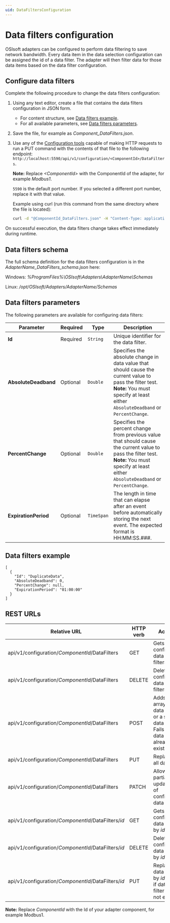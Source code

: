 ```yaml
---
uid: DataFiltersConfiguration
---
```


# Data filters configuration

OSIsoft adapters can be configured to perform data filtering to save network bandwidth. Every data item in the data selection configuration can be assigned the id of a data filter. The adapter will then filter data for those data items based on the data filter configuration.

## Configure data filters

Complete the following procedure to change the data filters configuration:

1. Using any text editor, create a file that contains the data filters configuration in JSON form.
    - For content structure, see [Data filters example](#data-filters-example).
    - For all available parameters, see [Data filters parameters](#data-filters-parameters).

2. Save the file, for example as *Component_DataFilters.json*.

3. Use any of the [Configuration tools](xref:ConfigurationTools) capable of making HTTP requests to run a PUT command with the contents of that file to the following endpoint: `http://localhost:5590/api/v1/configuration/<ComponentId>/DataFilters`.

    **Note:**  Replace _&lt;ComponentId&gt;_ with the ComponentId of the adapter, for example _Modbus1_.

    `5590` is the default port number. If you selected a different port number, replace it with that value.

    Example using curl (run this command from the same directory where the file is located):

    ```bash
    curl -d "@ComponentId_DataFilters.json" -H "Content-Type: application/json" -X PUT "http://localhost:5590/api/v1/configuration/<ComponentId>/DataFilters"
    ```

On successful execution, the data filters change takes effect immediately during runtime.

## Data filters schema

The full schema definition for the data filters configuration is in the  _AdapterName_DataFilters_schema.json_ here:

Windows: *%ProgramFiles%\OSIsoft\Adapters\AdapterName\Schemas*

Linux: */opt/OSIsoft/Adapters/AdapterName/Schemas*

## Data filters parameters

The following parameters are available for configuring data filters:

| Parameter                | Required | Type      | Description |
| ------------------------ | -------- | --------- | ----------- |
|**Id**              | Required | `String` | Unique identifier for the data filter. |
|**AbsoluteDeadband** | Optional | `Double` | Specifies the absolute change in data value that should cause the current value to pass the filter test. <br> **Note:** You must specify at least either `AbsoluteDeadband` or `PercentChange`. |
|**PercentChange**     | Optional | `Double` | Specifies the percent change from previous value that should cause the current value to pass the filter test. <br> **Note:** You must specify at least either `AbsoluteDeadband` or `PercentChange`. |
|**ExpirationPeriod**     | Optional | `TimeSpan` | The length in time that can elapse after an event before automatically storing the next event. The expected format is HH:MM:SS.###. |

## Data filters example

```code
[
  {
    "Id": "DuplicateData",
    "AbsoluteDeadband": 0,
    "PercentChange": null,
    "ExpirationPeriod": "01:00:00"
  }
]
```

## REST URLs

| Relative URL | HTTP verb | Action |
| ------------ | --------- | ------ |
| api/v1/configuration/_ComponentId_/DataFilters      | GET       | Gets all configured data filters. |
| api/v1/configuration/_ComponentId_/DataFilters      | DELETE    | Deletes all configured data filters. |
| api/v1/configuration/_ComponentId_/DataFilters      | POST      | Adds an array of data filters or a single data filter. Fails if any data filter already exists. |
| api/v1/configuration/_ComponentId_/DataFilters      | PUT       | Replaces all data. |
| api/v1/configuration/_ComponentId_/DataFilters      | PATCH     | Allows partial updating of configured data filter. |
| api/v1/configuration/_ComponentId_/DataFilters/*id* | GET       | Gets configured data filter by *id*. |
| api/v1/configuration/_ComponentId_/DataFilters/*id*| DELETE     | Deletes configured data filter by *id*. |
| api/v1/configuration/_ComponentId_/DataFilters/*id* | PUT       | Replaces data filter by *id*. Fails if data filter does not exist. |

**Note:** Replace *ComponentId* with the Id of your adapter component, for example Modbus1.
